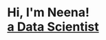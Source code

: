 <h1>Hi, I'm Neena! <br/><a href="https://github.com/neenasinghal">a Data Scientist <a href="https://www.linkedin.com/in/neenasinghal/"</a></h1>

